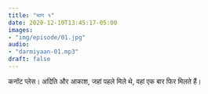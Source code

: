 ```yaml
---
title: "भाग १"
date: 2020-12-10T13:45:17-05:00
images:
- "img/episode/01.jpg"
audio:
- "darmiyaan-01.mp3"
draft: false
---
```


कनॉट प्लेस। अदिति और आकाश, जहां पहले मिले थे, वहां एक बार फिर मिलते हैं।